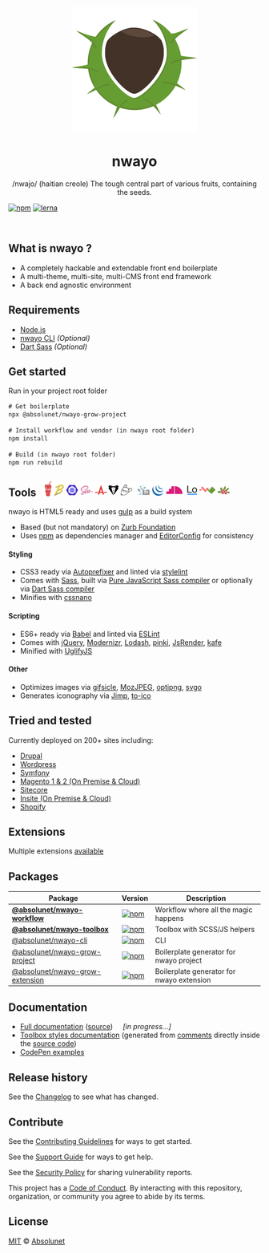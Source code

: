 <p align="center">
	<img src="https://github.com/absolunet/nwayo/raw/main/ressources/images/nwayo.png" width="250" height="250" alt="nwayo">
</p>
<h1 align="center"><strong>nwayo</strong></h1>
<p align="center">/nwajo/ (haitian creole) The tough central part of various fruits, containing the seeds.</p>

[![npm](https://img.shields.io/npm/v/@absolunet/nwayo-workflow.svg)](https://www.npmjs.com/package/@absolunet/nwayo-workflow)
[![lerna](https://img.shields.io/badge/maintained%20with-lerna-cc00ff.svg)](https://lernajs.io/)

<br>

## What is nwayo ?
- A completely hackable and extendable front end boilerplate
- A multi-theme, multi-site, multi-CMS front end framework
- A back end agnostic environment



## Requirements
- [Node.js](https://nodejs.org)
- [nwayo CLI](https://www.npmjs.com/package/@absolunet/nwayo-cli) _(Optional)_
- [Dart Sass](https://sass-lang.com/install) _(Optional)_



## Get started
Run in your project root folder
```shell
# Get boilerplate
npx @absolunet/nwayo-grow-project

# Install workflow and vendor (in nwayo root folder)
npm install

# Build (in nwayo root folder)
npm run rebuild
```



## Tools &nbsp; <img src="https://github.com/absolunet/nwayo/raw/main/ressources/images/vendors.png" width="375" alt="nwayo vendors">
nwayo is HTML5 ready and uses [gulp](https://gulpjs.com) as a build system

- Based (but not mandatory) on [Zurb Foundation](https://foundation.zurb.com)
- Uses [npm](https://www.npmjs.com) as dependencies manager and [EditorConfig](https://editorconfig.org) for consistency

#### Styling
- CSS3 ready via [Autoprefixer](https://github.com/postcss/autoprefixer) and linted via [stylelint](https://stylelint.io)
- Comes with [Sass](https://sass-lang.com), built via [Pure JavaScript Sass compiler](https://www.npmjs.com/package/sass) or optionally via [Dart Sass compiler](https://sass-lang.com/install)
- Minifies with [cssnano](https://cssnano.co)

#### Scripting
- ES6+ ready via [Babel](https://babeljs.io) and linted via [ESLint](https://eslint.org)
- Comes with [jQuery](https://jquery.com), [Modernizr](https://modernizr.com), [Lodash](https://lodash.com), [pinki](https://github.com/absolunet/pinki), [JsRender](https://www.jsviews.com), [kafe](https://documentation.absolunet.com/kafe/)
- Minified with [UglifyJS](http://lisperator.net/uglifyjs)

#### Other
- Optimizes images via [gifsicle](https://www.lcdf.org/gifsicle), [MozJPEG](https://github.com/mozilla/mozjpeg), [optipng](http://optipng.sourceforge.net), [svgo](https://github.com/svg/svgo)
- Generates iconography via [Jimp](https://github.com/oliver-moran/jimp), [to-ico](https://github.com/kevva/to-ico)



## Tried and tested
Currently deployed on 200+ sites including:
- [Drupal](https://www.drupal.org)
- [Wordpress](https://wordpress.org)
- [Symfony](https://symfony.com)
- [Magento 1 & 2 (On Premise & Cloud)](https://magento.com)
- [Sitecore](https://www.sitecore.net)
- [Insite (On Premise & Cloud)](https://www.insitesoft.com)
- [Shopify](https://www.shopify.ca)

## Extensions
Multiple extensions [available](https://www.npmjs.com/search?q=keywords:nwayo-extension)


[//]: # (Doc)

## Packages

| Package | Version | Description |
|---|---|---|
| **[@absolunet/nwayo-workflow](packages/workflow)** | [![npm](https://img.shields.io/npm/v/@absolunet/nwayo-workflow.svg)](https://www.npmjs.com/package/@absolunet/nwayo-workflow) | Workflow where all the magic happens |
| **[@absolunet/nwayo-toolbox](packages/toolbox)** | [![npm](https://img.shields.io/npm/v/@absolunet/nwayo-toolbox.svg)](https://www.npmjs.com/package/@absolunet/nwayo-toolbox) | Toolbox with SCSS/JS helpers |
| [@absolunet/nwayo-cli](packages/cli) | [![npm](https://img.shields.io/npm/v/@absolunet/nwayo-cli.svg)](https://www.npmjs.com/package/@absolunet/nwayo-cli) | CLI |
| [@absolunet/nwayo-grow-project](packages/grow-project) | [![npm](https://img.shields.io/npm/v/@absolunet/nwayo-grow-project.svg)](https://www.npmjs.com/package/@absolunet/nwayo-grow-project) | Boilerplate generator for nwayo project |
| [@absolunet/nwayo-grow-extension](packages/grow-extension) | [![npm](https://img.shields.io/npm/v/@absolunet/nwayo-grow-extension.svg)](https://www.npmjs.com/package/@absolunet/nwayo-grow-extension) | Boilerplate generator for nwayo extension |

## Documentation
- [Full documentation](https://documentation.absolunet.com/nwayo) ([source](documentation))  &nbsp; &nbsp; _[in progress...]_
- [Toolbox styles documentation](https://documentation.absolunet.com/nwayo/toolbox/styles) (generated from [comments](http://sassdoc.com/) directly inside the [source code](packages/toolbox/styles))
- [CodePen examples](https://codepen.io/collection/XJWozK/)

[//]: # (/Doc)


## Release history

See the [Changelog](CHANGELOG.md) to see what has changed.


## Contribute

See the [Contributing Guidelines](CONTRIBUTING.md) for ways to get started.

See the [Support Guide](SUPPORT.md) for ways to get help.

See the [Security Policy](SECURITY.md) for sharing vulnerability reports.

This project has a [Code of Conduct](CODE_OF_CONDUCT.md).
By interacting with this repository, organization, or community you agree to abide by its terms.


[//]: # (Doc)

## License
[MIT](LICENSE) © [Absolunet](https://absolunet.com)

[//]: # (/Doc)
